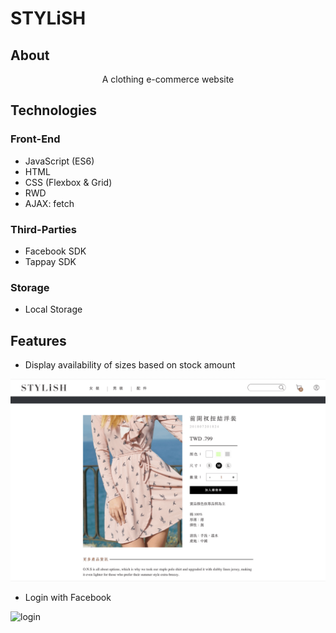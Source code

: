 # STYLiSH

## About

<p align="center">
A clothing e-commerce website
</p>

## Technologies

### Front-End

- JavaScript (ES6)
- HTML
- CSS (Flexbox & Grid)
- RWD
- AJAX: fetch

### Third-Parties

- Facebook SDK
- Tappay SDK

### Storage

- Local Storage

## Features

- Display availability of sizes based on stock amount

![size change](/gifs/stock.gif)

- Login with Facebook

![login](/gifs/login.gif)
